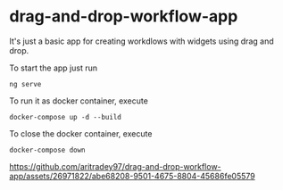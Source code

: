 # drag-and-drop-workflow-app

It's just a basic app for creating workdlows with widgets using drag and drop.

To start the app just run

```xterm
ng serve
```

To run it as docker container, execute
```xterm
docker-compose up -d --build
```
To close the docker container, execute
```
docker-compose down
```

https://github.com/aritradey97/drag-and-drop-workflow-app/assets/26971822/abe68208-9501-4675-8804-45686fe05579